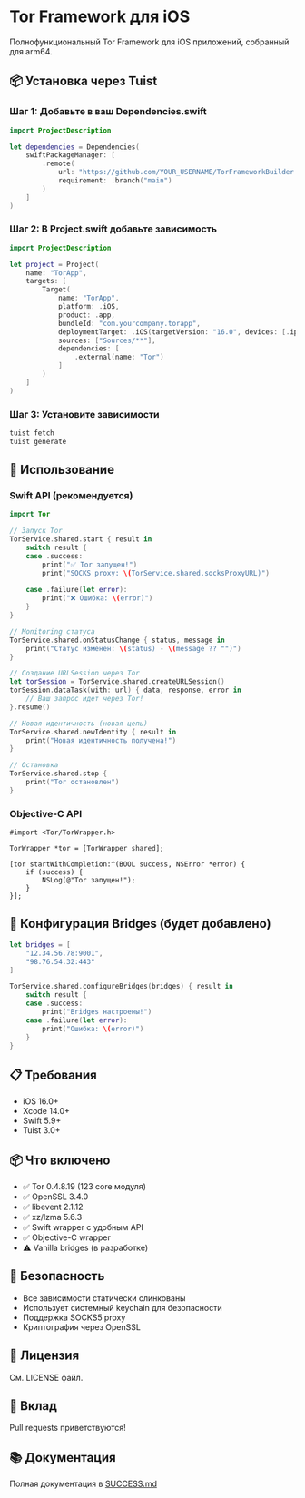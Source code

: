 # Tor Framework для iOS

Полнофункциональный Tor Framework для iOS приложений, собранный для arm64.

## 📦 Установка через Tuist

### Шаг 1: Добавьте в ваш Dependencies.swift

```swift
import ProjectDescription

let dependencies = Dependencies(
    swiftPackageManager: [
        .remote(
            url: "https://github.com/YOUR_USERNAME/TorFrameworkBuilder.git",
            requirement: .branch("main")
        )
    ]
)
```

### Шаг 2: В Project.swift добавьте зависимость

```swift
import ProjectDescription

let project = Project(
    name: "TorApp",
    targets: [
        Target(
            name: "TorApp",
            platform: .iOS,
            product: .app,
            bundleId: "com.yourcompany.torapp",
            deploymentTarget: .iOS(targetVersion: "16.0", devices: [.iphone]),
            sources: ["Sources/**"],
            dependencies: [
                .external(name: "Tor")
            ]
        )
    ]
)
```

### Шаг 3: Установите зависимости

```bash
tuist fetch
tuist generate
```

## 🚀 Использование

### Swift API (рекомендуется)

```swift
import Tor

// Запуск Tor
TorService.shared.start { result in
    switch result {
    case .success:
        print("✅ Tor запущен!")
        print("SOCKS proxy: \(TorService.shared.socksProxyURL)")
        
    case .failure(let error):
        print("❌ Ошибка: \(error)")
    }
}

// Monitoring статуса
TorService.shared.onStatusChange { status, message in
    print("Статус изменен: \(status) - \(message ?? "")")
}

// Создание URLSession через Tor
let torSession = TorService.shared.createURLSession()
torSession.dataTask(with: url) { data, response, error in
    // Ваш запрос идет через Tor!
}.resume()

// Новая идентичность (новая цепь)
TorService.shared.newIdentity { result in
    print("Новая идентичность получена!")
}

// Остановка
TorService.shared.stop {
    print("Tor остановлен")
}
```

### Objective-C API

```objc
#import <Tor/TorWrapper.h>

TorWrapper *tor = [TorWrapper shared];

[tor startWithCompletion:^(BOOL success, NSError *error) {
    if (success) {
        NSLog(@"Tor запущен!");
    }
}];
```

## 🔧 Конфигурация Bridges (будет добавлено)

```swift
let bridges = [
    "12.34.56.78:9001",
    "98.76.54.32:443"
]

TorService.shared.configureBridges(bridges) { result in
    switch result {
    case .success:
        print("Bridges настроены!")
    case .failure(let error):
        print("Ошибка: \(error)")
    }
}
```

## 📋 Требования

- iOS 16.0+
- Xcode 14.0+
- Swift 5.9+
- Tuist 3.0+

## 📦 Что включено

- ✅ Tor 0.4.8.19 (123 core модуля)
- ✅ OpenSSL 3.4.0
- ✅ libevent 2.1.12
- ✅ xz/lzma 5.6.3
- ✅ Swift wrapper с удобным API
- ✅ Objective-C wrapper
- ⚠️ Vanilla bridges (в разработке)

## 🔐 Безопасность

- Все зависимости статически слинкованы
- Использует системный keychain для безопасности
- Поддержка SOCKS5 proxy
- Криптография через OpenSSL

## 📝 Лицензия

См. LICENSE файл.

## 🤝 Вклад

Pull requests приветствуются!

## 📚 Документация

Полная документация в [SUCCESS.md](SUCCESS.md)

